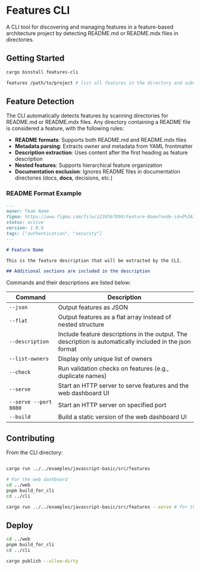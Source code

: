 # Features CLI

A CLI tool for discovering and managing features in a feature-based architecture project by detecting README.md or README.mdx files in directories.

## Getting Started

```bash
cargo binstall features-cli

features /path/to/project # list all features in the directory and subdirectories
```

## Feature Detection

The CLI automatically detects features by scanning directories for README.md or README.mdx files. Any directory containing a README file is considered a feature, with the following rules:

- **README formats**: Supports both README.md and README.mdx files
- **Metadata parsing**: Extracts owner and metadata from YAML frontmatter
- **Description extraction**: Uses content after the first heading as feature description
- **Nested features**: Supports hierarchical feature organization
- **Documentation exclusion**: Ignores README files in documentation directories (docs, __docs__, decisions, etc.)

### README Format Example

```markdown
---
owner: Team Name
figma: https://www.figma.com/file/1234567890/Feature-Name?node-id=0%3A1
status: active
version: 1.0.0
tags: ["authentication", "security"]
---

# Feature Name

This is the feature description that will be extracted by the CLI.

## Additional sections are included in the description
```

Commands and their descriptions are listed below:

| Command | Description |
| ------- | ----------- |
| `--json` | Output features as JSON |
| `--flat` | Output features as a flat array instead of nested structure |
| `--description` | Include feature descriptions in the output. The description is automatically included in the json format |
| `--list-owners` | Display only unique list of owners |
| `--check` | Run validation checks on features (e.g., duplicate names) |
| `--serve` | Start an HTTP server to serve features and the web dashboard UI |
| `--serve --port 8080` | Start an HTTP server on specified port |
| `--build` | Build a static version of the web dashboard UI |

## Contributing

From the CLI directory:

```bash

cargo run ../../examples/javascript-basic/src/features

# For the web dashboard
cd ../web
pnpm build_for_cli
cd ../cli

cargo run ../../examples/javascript-basic/src/features --serve # for the Web dashboard
```

## Deploy

```bash
cd ../web
pnpm build_for_cli
cd ../cli

cargo publish --allow-dirty
```
